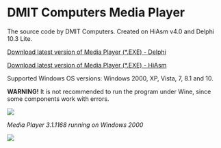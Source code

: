 # DMIT Computers Media Player
The source code by DMIT Computers.
Created on HiAsm v4.0 and Delphi 10.3 Lite.
<p><a href="https://github.com/dmitryevdev/dmc-mediaplayer/releases/tag/3.1.1255.D">Download latest version of Media Player (*.EXE) - Delphi</a></p><p><a href="https://github.com/dmitryevdev/dmc-mediaplayer/releases/tag/3.0.753">Download latest version of Media Player (*.EXE) - HiAsm</a></p>
<p>Supported Windows OS versions: Windows 2000, XP, Vista, 7, 8.1 and 10.</p>
<p><b>WARNING!</b> It is not recommended to run the program under Wine, since some components work with errors.</p>
<p><img src='https://raw.githubusercontent.com/dmitryevdev/dmc-mediaplayer/master/view.png'></p>
<p><i>Media Player 3.1.1168 running on Windows 2000</i>
</p></p>
<img src='https://raw.githubusercontent.com/dmitryevdev/dmc-mediaplayer/master/view2.png'></p>
